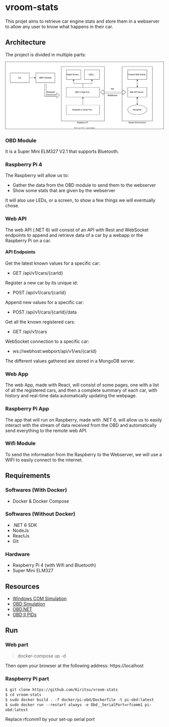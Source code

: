# vroom-stats

This projet aims to retrieve car engine stats and store them in a webserver to allow any user to know what happens in their car.

## Architecture

The project is divided in multiple parts: 

![Project Diagram](./docs/diagram.svg)

### OBD Module

It is a Super Mini ELM327 V2.1 that supports Bluetooth.

### Raspberry Pi 4

The Raspberry will allow us to:
 - Gather the data from the OBD module to send them to the webserver
 - Show some stats that are given by the webserver

It will also use LEDs, or a screen, to show a few things we will eventually chose.

### Web API

The web API (.NET 6) will consist of an API with Rest and WebSocket endpoints to append and retrieve data of a car by a webapp or the Raspberry Pi on a car.

#### API Endpoints

Get the latest known values for a specific car:
- GET /api/v1/cars/{carId} 

Register a new car by its unique id:
- POST /api/v1/cars/{carId}

Append new values for a specific car:
- POST /api/v1/cars/{carId}/data

Get all the known registered cars:
- GET /api/v1/cars

WebSocket connection to a specific car:
- ws://webhost:webport/api/v1/ws/{carId}

The different values gathered are stored in a MongoDB server.

### Web App

The web App, made with React, will consist of some pages, one with a list of all the registered cars, and then a complete summary of each car, with history and real-time data automatically updating the webpage.

### Raspberry Pi App

The app that will run on Raspberry, made with .NET 6, will allow us to easily interact with the stream of data received from the OBD and automatically send everything to the remote web API.

### Wifi Module

To send the information from the Raspberry to the Webserver, we will use a WIFI to easily connect to the internet.

## Requirements

### Softwares (With Docker)

- Docker & Docker Compose

### Softwares (Without Docker)

- .NET 6 SDK
- NodeJs
- ReactJs
- Git

### Hardware

- Raspberry Pi 4 (with Wifi and Bluetooth)
- Super Mini ELM327

## Resources 

- [Windows COM Simulation](https://www.virtual-serial-port.org/)
- [OBD Simulation](https://github.com/Ircama/ELM327-emulator)
- [OBD.NET](https://github.com/DarthAffe/OBD.NET)
- [OBD II PIDs](https://en.wikipedia.org/wiki/OBD-II_PIDs)

## Run

### Web part

> docker-compose up -d

Then open your browser at the following address: https://localhost

### Raspberry Pi part

```
$ git clone https://github.com/Kiritsu/vroom-stats
$ cd vroom-stats
$ sudo docker build . -f docker/pi-obd/Dockerfile -t pi-obd:latest
$ sudo docker run --restart always -e Obd__SerialPort=rfcomm1 pi-obd:latest
```

Replace rfcomm1 by your set-up serial port
